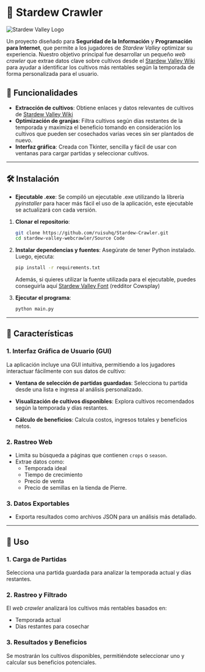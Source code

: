 # 🌾 Stardew Crawler

![Stardew Valley Logo](https://stardewvalleywiki.com/mediawiki/images/6/68/Main_Logo.png) <!-- Sustituir por el enlace real del logo -->

Un proyecto diseñado para **Seguridad de la Información** y **Programación para Internet**, que permite a los jugadores de _Stardew Valley_ optimizar su experiencia. Nuestro objetivo principal fue desarrollar un pequeño _web crawler_ que extrae datos clave sobre cultivos desde el [Stardew Valley Wiki](https://stardewvalleywiki.com) para ayudar a identificar los cultivos más rentables según la temporada de forma personalizada para el usuario.

## 🚀 Funcionalidades

- **Extracción de cultivos**: Obtiene enlaces y datos relevantes de cultivos de [Stardew Valley Wiki](https://stardewvalleywiki.com)
- **Optimización de granjas**: Filtra cultivos según días restantes de la temporada y maximiza el beneficio tomando en consideración los cultivos que pueden ser cosechados varias veces sin ser plantados de nuevo.
- **Interfaz gráfica**: Creada con Tkinter, sencilla y fácil de usar con ventanas para cargar partidas y seleccionar cultivos.

---

## 🛠️ Instalación

- **Ejecutable .exe**: Se compiló un ejecutable .exe utilizando la librería _pyinstaller_ para hacer más fácil el uso de la aplicación, este ejecutable se actualizará con cada versión.

1. **Clonar el repositorio**:

   ```bash
   git clone https://github.com/ruisuhq/Stardew-Crawler.git
   cd stardew-valley-webcrawler/Source Code
   ```

2. **Instalar dependencias y fuentes**:
   Asegúrate de tener Python instalado. Luego, ejecuta:

   ```bash
   pip install -r requirements.txt
   ```

   Además, si quieres utilizar la fuente utilizada para el ejecutable, puedes conseguirla aquí [Stardew Valley Font](https://www.fontbolt.com/font/stardew-valley-font/) (redditor Cowsplay)

3. **Ejecutar el programa**:

   ```bash
   python main.py
   ```

---

## 🌟 Características

### 1. **Interfaz Gráfica de Usuario (GUI)**

La aplicación incluye una GUI intuitiva, permitiendo a los jugadores interactuar fácilmente con sus datos de cultivo:

- **Ventana de selección de partidas guardadas**:
  Selecciona tu partida desde una lista e ingresa al análisis personalizado.

- **Visualización de cultivos disponibles**:
  Explora cultivos recomendados según la temporada y días restantes.

- **Cálculo de beneficios**:
  Calcula costos, ingresos totales y beneficios netos.

### 2. **Rastreo Web**

- Limita su búsqueda a páginas que contienen `crops` o `season`.
- Extrae datos como:
  - Temporada ideal
  - Tiempo de crecimiento
  - Precio de venta
  - Precio de semillas en la tienda de Pierre.

### 3. **Datos Exportables**

- Exporta resultados como archivos JSON para un análisis más detallado.

---

## 📖 Uso

### 1. **Carga de Partidas**

Selecciona una partida guardada para analizar la temporada actual y días restantes.

### 2. **Rastreo y Filtrado**

El _web crawler_ analizará los cultivos más rentables basados en:

- Temporada actual
- Días restantes para cosechar

### 3. **Resultados y Beneficios**

Se mostrarán los cultivos disponibles, permitiéndote seleccionar uno y calcular sus beneficios potenciales.
